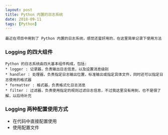 ```yaml
---  
layout: post  
title: Python 内置的日志系统  
date: 2018-09-11  
tags: [Python]  
---  
```

  
    最近在项目中用到了 Python 内置的日志系统，感觉还蛮好用的，在这里简单记录下使用方法  
    
### Logging 的四大组件  
    Python 的日志系统由四大基本组件构成，包括:
    * logger : 记录器，负责输出日志信息，以及设置消息级别  
    * handler : 处理器，负责指定日志输出位置，标准输出或指定具体文件，同时还可以指定日志使用的格式器  
    * formatter : 格式器，负责格式化日志消息  
    * filter : 过滤器，负责使用指定的规则过滤日志信息，不过我这里没有用到，也不是很了解，以后待补充  
  
### Logging 两种配置使用方式  
* 在代码中直接配置使用  
* 使用配置文件
